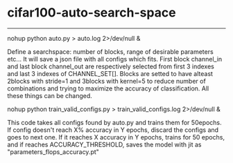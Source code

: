 # cifar100-auto-search-space

---

nohup python auto.py > auto.log 2>/dev/null &

Define a searchspace: number of blocks, range of desirable parameters etc...
It will save a json file with all configs which fits.
First block channel_in and last block channel_out are respectively selected from first 3 indexes and last 3 indexes of CHANNEL_SET[].
Blocks are setted to have alteast 2blocks with stride=1 and 3blocks with kernel=5 to reduce number of combinations and trying to maximize the accuracy of classification.
All these things can be changed.


nohup python train_valid_configs.py > train_valid_configs.log 2>/dev/null &

This code takes all configs found by auto.py and trains them for 50epochs.
If config doesn't reach X% accuracy in Y epochs, discard the configs and goes to next one.
If it reaches X accuracy in Y epochs, trains for 50 epochs, and if reaches ACCURACY_THRESHOLD, saves the model with jit as "parameters_flops_accuracy.pt"